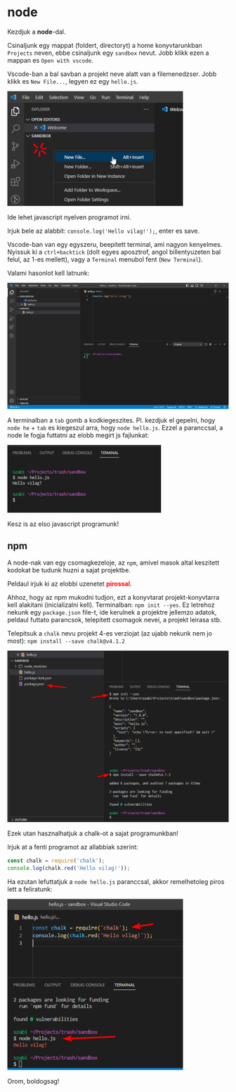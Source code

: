 # node

Kezdjuk a **node**-dal.

Csinaljunk egy mappat (foldert, directoryt) a home konyvtarunkban `Projects` neven,
ebbe csinaljunk egy `sandbox` nevut. Jobb klikk ezen a mappan es `Open with vscode`.

Vscode-ban a bal savban a projekt neve alatt van a filemenedzser. Jobb klikk es
`New File...`, legyen ez egy `hello.js`.

![new file](./images/02.png)

Ide lehet javascript nyelven programot irni.

Irjuk bele az alabbit: `console.log('Hello vilag!');`, enter es save.

Vscode-ban van egy egyszeru, beepitett terminal, ami nagyon kenyelmes. Nyissuk ki
a `ctrl+backtick` (dolt egyes aposztrof, angol billentyuzeten bal felul, az 1-es mellett),
vagy a `Terminal` menubol fent (`New Terminal`).

Valami hasonlot kell latnunk:

![vscode](./images/03.png)

A terminalban a `tab` gomb a kodkiegeszites. Pl. kezdjuk el gepelni, hogy `node he` + `tab` es
kiegeszul arra, hogy `node hello.js`. Ezzel a paranccsal, a node le fogja futtatni az elobb
megirt js fajlunkat:

![hello vilag](./images/04.png)

Kesz is az elso javascript programunk!

## npm

A node-nak van egy csomagkezeloje, az `npm`, amivel masok altal keszitett kodokat
be tudunk huzni a sajat projektbe.

Peldaul irjuk ki az elobbi uzenetet <strong style="color:red">pirossal</strong>.

Ahhoz, hogy az npm mukodni tudjon, ezt a konyvtarat projekt-konyvtarra kell alakitani
(inicializalni kell). Terminalban: `npm init --yes`. Ez letrehoz nekunk egy `package.json`
file-t, ide kerulnek a projektre jellemzo adatok, peldaul futtato parancsok, telepitett
csomagok nevei, a projekt leirasa stb.

Telepitsuk a `chalk` nevu projekt 4-es verziojat (az ujabb nekunk nem jo most):
`npm install --save chalk@v4.1.2`

![chalk install](./images/05.png)

Ezek utan hasznalhatjuk a chalk-ot a sajat programunkban!

Irjuk at a fenti programot az allabbiak szerint:

```js
const chalk = require('chalk');
console.log(chalk.red('Hello vilag!'));
```

Ha ezutan lefuttatjuk a `node hello.js` paranccsal, akkor remelhetoleg piros lett a feliratunk:

![piros felirat](./images/06.png)

Orom, boldogsag!
